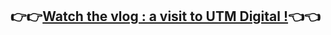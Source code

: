 ## 👉👉[Watch the vlog : a visit to UTM Digital !](https://drive.google.com/file/d/17A1W3DMksAGronFb0nPYPrFO0BfhysVF/view?usp=sharing)👈👈
